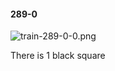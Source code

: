 #### 289-0
![train-289-0-0.png](https://github.com/lil-lab/nlvr/raw/master/nlvr/train/images/33/train-289-0-0.png "train-289-0-0.png")

There is 1 black square